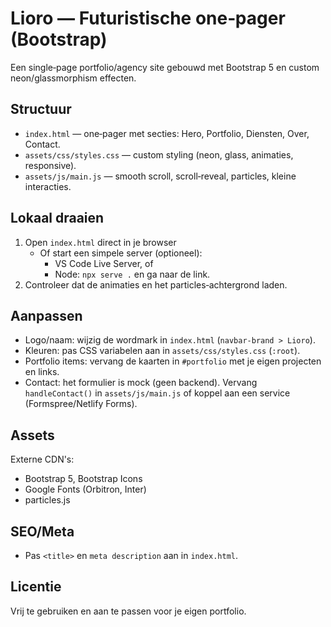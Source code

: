 # Lioro — Futuristische one‑pager (Bootstrap)

Een single‑page portfolio/agency site gebouwd met Bootstrap 5 en custom neon/glassmorphism effecten.

## Structuur
- `index.html` — one‑pager met secties: Hero, Portfolio, Diensten, Over, Contact.
- `assets/css/styles.css` — custom styling (neon, glass, animaties, responsive).
- `assets/js/main.js` — smooth scroll, scroll‑reveal, particles, kleine interacties.

## Lokaal draaien
1. Open `index.html` direct in je browser
   - Of start een simpele server (optioneel):
     - VS Code Live Server, of
     - Node: `npx serve .` en ga naar de link.
2. Controleer dat de animaties en het particles‑achtergrond laden.

## Aanpassen
- Logo/naam: wijzig de wordmark in `index.html` (`navbar-brand > Lioro`).
- Kleuren: pas CSS variabelen aan in `assets/css/styles.css` (`:root`).
- Portfolio items: vervang de kaarten in `#portfolio` met je eigen projecten en links.
- Contact: het formulier is mock (geen backend). Vervang `handleContact()` in `assets/js/main.js` of koppel aan een service (Formspree/Netlify Forms).

## Assets
Externe CDN's:
- Bootstrap 5, Bootstrap Icons
- Google Fonts (Orbitron, Inter)
- particles.js

## SEO/Meta
- Pas `<title>` en `meta description` aan in `index.html`.

## Licentie
Vrij te gebruiken en aan te passen voor je eigen portfolio.
